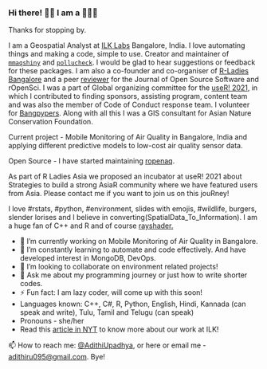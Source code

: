 ### Hi there! 👋🏽 I am a 👩🏽‍💻

Thanks for stopping by. 

I am a Geospatial Analyst at [ILK Labs](https://www.ilklabs.com/) Bangalore, India. I love automating things and making a code, simple to use. Creator and maintainer of [`mmaqshiny`](https://cran.rstudio.com/web/packages/mmaqshiny/index.html) and [`pollucheck`](https://github.com/adithirgis/pollucheck). I would be glad to hear suggestions or feedback for these packages. I am also a co-founder and co-organiser of [R-Ladies Bangalore](https://twitter.com/RLadiesBLR) and a peer [reviewer](https://joss.theoj.org/papers/reviewed_by/@adithirgis) for the Journal of Open Source Software and rOpenSci. I was a part of Global organizing committee  for the [useR! 2021](https://user2021.r-project.org/about/global-team/), in which I contributed to finding sponsors, assisting program, content team and was also the member of Code of Conduct response team. I volunteer for [Bangpypers](https://bangalore.pythonindia.org/). Along with all this I was a GIS consultant for Asian Nature Conservation Foundation. 

Current project - Mobile Monitoring of Air Quality in Bangalore, India and applying different predictive models to low-cost air quality sensor data.

Open Source - I have started maintaining [ropenaq](https://github.com/ropensci/ropenaq). 

As part of R Ladies Asia we proposed an incubator at useR! 2021 about Strategies to build a strong AsiaR community where we have featured users from Asia. Please contact me if you want to join us on this jouRney!

I love #rstats, #python, #environment, slides with emojis, #wildlife, burgers, slender lorises and I believe in converting(SpatialData_To_Information). I am a huge fan of C++ and R and of course [rayshader.](https://cran.r-project.org/web/packages/rayshader/index.html)

- 🔭 I’m currently working on Mobile Monitoring of Air Quality in Bangalore.
- 🌱 I’m constantly learning to automate and code effectively. And have developed interest in MongoDB, DevOps.
- 👯 I’m looking to collaborate on environment related projects!
- 💬 Ask me about my programming journey or just how to write shorter codes.
- ⚡ Fun fact: I am lazy coder, will come up with this soon!
- Languages known: C++, C#, R, Python, English, Hindi, Kannada (can speak and write), Tulu, Tamil and Telugu (can speak)
- Pronouns - she/her
- Read this [article in NYT](https://www.nytimes.com/interactive/2020/12/17/world/asia/india-pollution-inequality.html) to know more about our work at ILK! 

📫 How to reach me: [@AdithiUpadhya](https://twitter.com/AdithiUpadhya), or here or email me - [adithiru095@gmail.com](). 
 Bye!

